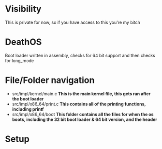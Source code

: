 # Visibility
This is private for now, so if you have access to this you're my bitch

# DeathOS
Boot loader written in assembly, checks for 64 bit support and then checks for long_mode

# File/Folder navigation 
* src/impl/kernel/main.c
**This is the main kernel file, this gets ran after the boot loader**
* src/impl/x86_64/print.c
**This contains all of the printing functions, including printf**
* src/impl/x86_64/boot
**This folder contains all the files for when the os boots, including the 32 bit boot loader & 64 bit version, and the header**

# Setup 
